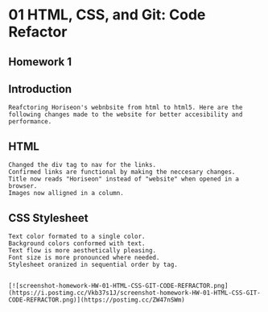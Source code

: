 # 01 HTML, CSS, and Git: Code Refactor

## Homework 1

## Introduction
    Reafctoring Horiseon's webnbsite from html to html5. Here are the following changes made to the website for better accesibility and performance. 

## HTML
    Changed the div tag to nav for the links.
    Confirmed links are functional by making the neccesary changes.
    Title now reads "Horiseon" instead of "website" when opened in a browser.
    Images now alligned in a column.
    

## CSS Stylesheet
    Text color formated to a single color.
    Background colors conformed with text.
    Text flow is more aesthetically pleasing.
    Font size is more pronounced where needed.
    Stylesheet oranized in sequential order by tag.

    
    [![screenshot-homework-HW-01-HTML-CSS-GIT-CODE-REFRACTOR.png](https://i.postimg.cc/Vkb37s1J/screenshot-homework-HW-01-HTML-CSS-GIT-CODE-REFRACTOR.png)](https://postimg.cc/ZW47nSWm)









    
 

